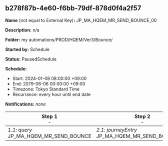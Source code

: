 ## b278f87b-4e60-f6bb-79df-878d0f4a2f57

**Name** (not equal to External Key)**:** JP_MA_HQEM_MR_SEND_BOUNCE_00

**Description:** n/a

**Folder:** my automations/PROD/HQEM/Ver3/Bounce/

**Started by:** Schedule

**Status:** PausedSchedule

**Schedule:**

* Start: 2024-01-08 08:00:00 +09:00
* End: 2079-06-06 00:00:00 +09:00
* Timezone: Tokyo Standard Time
* Recurrance: every hour until end date

**Notifications:** _none_


| Step 1<br>_<small>-</small>_ | Step 2<br>_<small>-</small>_ |
| --- | --- |
| _1.1: query_<br>JP_MA_HQEM_MR_SEND_BOUNCE | _2.1: journeyEntry_<br>JP_MA_HQEM_MR_SEND_BOUNCE_00 |
